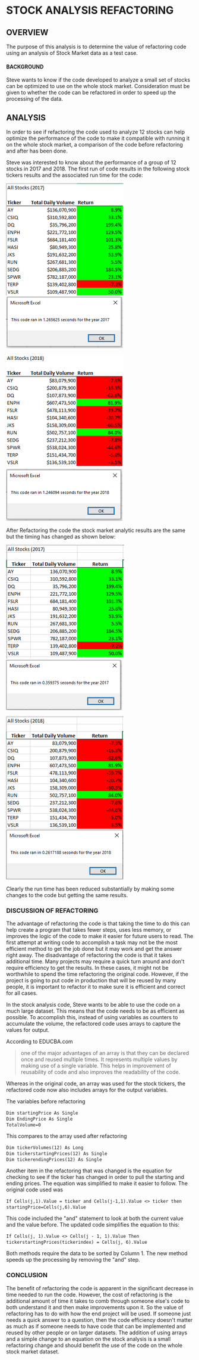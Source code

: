 # STOCK ANALYSIS REFACTORING
## OVERVIEW
The purpose of this analysis is to determine the value of refactoring code using an analysis of Stock Market data as a test case. 
#### BACKGROUND
Steve wants to know if the code developed to analyze a small set of stocks can be optimized to use on the whole stock market.  Consideration must be given to whether the code can be refactored in order to speed up the processing of the data. 
## ANALYSIS
In order to see if refactoring the code used to analyze 12 stocks can help optimize the performance of the code to make it compatible with running it on the whole stock market, a comparison of the code before refactoring and after has been done.  

Steve was interested to know about the performance of a group of 12 stocks in 2017 and 2018.  The first run of code results in the following stock tickers results and the associated run time for the code:

![alt text](https://github.com/xactuary/Stock-Analysis/blob/master/Resources/Orig%202017.PNG)
![alt text](https://github.com/xactuary/Stock-Analysis/blob/master/Resources/2017%20incl%20formatting%20before.PNG)


![alt text](https://github.com/xactuary/Stock-Analysis/blob/master/Resources/Orig%202018.PNG)
![alt text](https://github.com/xactuary/Stock-Analysis/blob/master/Resources/2018%20formatting%20before.PNG)

After Refactoring the code the stock market analytic results are the same but the timing has changed as shown below:

![alt text](https://github.com/xactuary/Stock-Analysis/blob/master/Resources/2017%20challenge%20results.PNG)
![alt text](https://github.com/xactuary/Stock-Analysis/blob/master/Resources/2017%20challenge.PNG)

![alt text](https://github.com/xactuary/Stock-Analysis/blob/master/Resources/2018%20Challenge%20Results.PNG)
![alt text](https://github.com/xactuary/Stock-Analysis/blob/master/Resources/2018%20challenge.PNG)

Clearly the run time has been reduced substantially by making some changes to the code but getting the same results.  

### DISCUSSION OF REFACTORING
The advantage of refactoring the code is that taking the time to do this can help create a program that takes fewer steps, uses less memory, or improves the logic of the code to make it easier for future users to read. The first attempt at writing code to accomplish a task may not be the most efficient method to get the job done but it may work and get the answer right away.  The disadvantage of refactoring the code is that it takes additional time.  Many projects may require a quick turn around and don't require efficiency to get the results. In these cases, it might not be worthwhile to spend the time refactoring the original code.  However, if the project is going to put code in production that will be reused by many people, it is important to refactor it to make sure it is efficient and correct for all cases.  

In the stock analysis code, Steve wants to be able to use the code on a much large dataset.  This means that the code needs to be as efficient as possible.  To accomplish this, instead of using variables as counters to accumulate the volume, the refactored code uses arrays to capture the values for output.  

According to EDUCBA.com 
>one of the major advantages of an array is that they can be declared once and reused multiple times. It represents multiple values by making use of a single variable. This helps in improvement of reusability of code and also improves the readability of the code.

Whereas in the original code, an array was used for the stock tickers, the refactored code now also includes arrays for the output variables. 

The variables before refactoring
```
Dim startingPrice As Single
Dim EndingPrice As Single
TotalVolume=0
```
This compares to the array used after refactoring
```
Dim tickerVolumes(12) As Long
Dim tickerstartingPrices(12) As Single
Dim tickerendingPrices(12) As Single 
```
Another item in the refactoring that was changed is the equation for checking to see if the ticker has changed in order to pull the starting and ending prices.  The equation was simplified to make it easier to follow.  The original code used was
```
If Cells(j,1).Value = ticker and Cells(j-1,1).Value <> ticker then startingPrice=Cells(j,6).Value
```
This code included the "and" statement to look at both the current value and the value before.  The updated code simplifies the equation to this:
```
If Cells(j, 1).Value <> Cells(j - 1, 1).Value Then tickerstartingPrices(tickerindex) = Cells(j, 6).Value
```
Both methods require the data to be sorted by Column 1.  The new method speeds up the processing by removing the "and" step.  

### CONCLUSION
The benefit of refactoring the code is apparent in the significant decrease in time needed to run the code.  However, the cost of refactoring is the additional amount of time it takes to comb through someone else's code to both understand it and then make improvements upon it.  So the value of refactoring has to do with how the end project will be used.  If someone just needs a quick answer to a question, then the code efficiency doesn't matter as much as if someone needs to have code that can be implemented and reused by other people or on larger datasets.  The addition of using arrays and a simple change to an equation on the stock analysis is a small refactoring change and should benefit the use of the code on the whole stock market dataset.  


 




